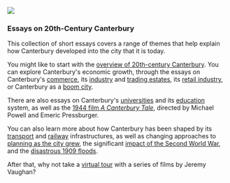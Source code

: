 <a href="https://dev.visual-essays.app"><img src="https://dev-visual-essays.netlify.app/images/ve-button.png"/></a>
<param author="Richard Maltby and Carolyn Oulton" banner="https://stor.artstor.org/stor/c35dcc83-8c83-4e82-8a7e-0d012287b919" layout="vtl" title="20th-Century Canterbury: Home" ve-config/>

<param aliases="Canterbury" eid="Q29303" ve-entity/>
<param aliases="Michael Powell" eid="Q55234" ve-entity/>
<param aliases="Emeric Pressburger" eid="Q55230" ve-entity/>

### Essays on 20th-Century Canterbury

This collection of short essays covers a range of themes that help explain how Canterbury developed into the city that it is today.
<param center="Q29303" ve-map zoom="15"/>

You might like to start with the [overview of 20th-century Canterbury](/canterbury/20c-canterbury-overview). You can explore Canterbury's economic growth, through the essays on Canterbury's [commerce](/canterbury/20c-canterbury-commerce), its [industry](/canterbury/20c-canterbury-industrial) and [trading estates](/canterbury/20c-canterbury-trading-estates), its [retail industry](/canterbury/20c-canterbury-retail-store), or Canterbury as a [boom city](/canterbury/20c-canterbury-boom-city).
<param ve-image-v2 manifest="https://iiif.juncture-digital.org/gh:kent-map/images/canterbury/St Georges Clock Tower 2 MJC.jpg/manifest.json">

There are also essays on Canterbury's [universities](/canterbury/20c-canterbury-universities) and its [education](/canterbury/20c-canterbury-education) system, as well as the [1944 film *A Canterbury Tale*](/canterbury/20c-canterbury-tales-film), directed by Michael Powell and Emeric Pressburger.<param attribution="Peter Gasston, CC-BY-NC-ND 2.0" label="Queen Bertha outside the King's School, Canterbury" url="https://stor.artstor.org/stor/b51a34a6-cf52-44c9-b52a-d7398d78edee" ve-image/>

You can also learn more about how Canterbury has been shaped by its [transport](/canterbury/20c-canterbury-transport) and [railway](/canterbury/20c-canterbury-railway) infrastructures, as well as changing approaches to [planning as the city grew](/canterbury/20c-canterbury-planning), the significant [impact of the Second World War](/canterbury/20c-canterbury-ww2), and the [disastrous 1909 floods](/canterbury/20c-canterbury-floods).
<param ve-image-v2 manifest="https://iiif.juncture-digital.org/wc:Bundesarchiv_Bild_101I-662-6659-37%2C_Flugzeug_Messerschmitt_Me_109.jpg/manifest.json">

After that, why not take a [virtual tour](https://www.youtube.com/watch?v=hDP7rcFTexU) with a series of films by Jeremy Vaughan?
